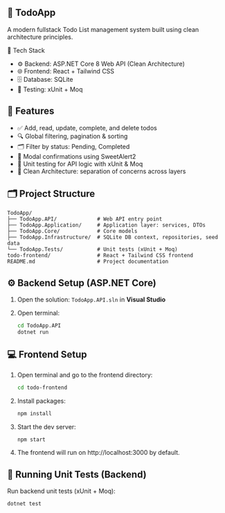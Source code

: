 ## 📝 TodoApp

A modern fullstack Todo List management system built using clean architecture principles.

🔧 Tech Stack
- ⚙️ Backend: ASP.NET Core 8 Web API (Clean Architecture)
- 🌐 Frontend: React + Tailwind CSS
- 🗄️ Database: SQLite
- 🧪 Testing: xUnit + Moq


## 🚀 Features

- ✅ Add, read, update, complete, and delete todos
- 🔍 Global filtering, pagination & sorting
- 🗂️ Filter by status: Pending, Completed
- 🛑 Modal confirmations using SweetAlert2
- 🧪 Unit testing for API logic with xUnit & Moq
- 🧱 Clean Architecture: separation of concerns across layers

## 🗂️ Project Structure

```
TodoApp/
├── TodoApp.API/             # Web API entry point
├── TodoApp.Application/     # Application layer: services, DTOs
├── TodoApp.Core/            # Core models
├── TodoApp.Infrastructure/  # SQLite DB context, repositories, seed data
└── TodoApp.Tests/           # Unit tests (xUnit + Moq)
todo-frontend/               # React + Tailwind CSS frontend
README.md                    # Project documentation
```

## ⚙️ Backend Setup (ASP.NET Core)

1. Open the solution: `TodoApp.API.sln` in **Visual Studio** 
2. Open terminal:

   ```bash
   cd TodoApp.API
   dotnet run
   ```

## 💻 Frontend Setup

1. Open terminal and go to the frontend directory:

   ```bash
   cd todo-frontend
   ```

2. Install packages:

   ```bash
   npm install
   ```

3. Start the dev server:

   ```bash
   npm start
   ```

4. The frontend will run on http://localhost:3000 by default.


## 🧪 Running Unit Tests (Backend)

Run backend unit tests (xUnit + Moq):

```bash
dotnet test
```